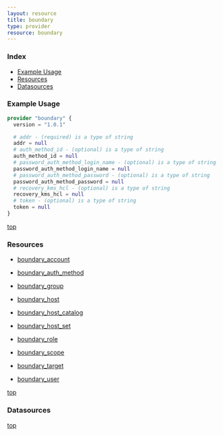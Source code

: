```yaml
---
layout: resource
title: boundary
type: provider
resource: boundary
---
```


### Index

- [Example Usage](#example-usage)
- [Resources](#resources)
- [Datasources](#datasources)

### Example Usage

```terraform
provider "boundary" {
  version = "1.0.1"

  # addr - (required) is a type of string
  addr = null
  # auth_method_id - (optional) is a type of string
  auth_method_id = null
  # password_auth_method_login_name - (optional) is a type of string
  password_auth_method_login_name = null
  # password_auth_method_password - (optional) is a type of string
  password_auth_method_password = null
  # recovery_kms_hcl - (optional) is a type of string
  recovery_kms_hcl = null
  # token - (optional) is a type of string
  token = null
}
```

[top](#index)

### Resources


- [boundary_account](./r/boundary_account.md)

- [boundary_auth_method](./r/boundary_auth_method.md)

- [boundary_group](./r/boundary_group.md)

- [boundary_host](./r/boundary_host.md)

- [boundary_host_catalog](./r/boundary_host_catalog.md)

- [boundary_host_set](./r/boundary_host_set.md)

- [boundary_role](./r/boundary_role.md)

- [boundary_scope](./r/boundary_scope.md)

- [boundary_target](./r/boundary_target.md)

- [boundary_user](./r/boundary_user.md)


[top](#index)

### Datasources



[top](#index)